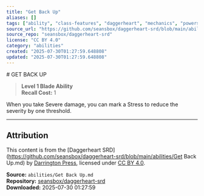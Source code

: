 ```yaml
---
title: "Get Back Up"
aliases: []
tags: ["ability", "class-features", "daggerheart", "mechanics", "powers", "reference", "srd", "ttrpg"]
source_url: "https://github.com/seansbox/daggerheart-srd/blob/main/abilities/Get Back Up.md"
source_repo: "seansbox/daggerheart-srd"
license: "CC BY 4.0"
category: "abilities"
created: "2025-07-30T01:27:59.648808"
updated: "2025-07-30T01:27:59.648808"
---
```


﻿# GET BACK UP

> **Level 1 Blade Ability**  
> **Recall Cost:** 1

When you take Severe damage, you can mark a Stress to reduce the severity by one threshold.

---

## Attribution

This content is from the [Daggerheart SRD](https://github.com/seansbox/daggerheart-srd/blob/main/abilities/Get Back Up.md) by [Darrington Press](https://darringtonpress.com/), licensed under [CC BY 4.0](https://creativecommons.org/licenses/by/4.0/).

**Source:** `abilities/Get Back Up.md`  
**Repository:** [seansbox/daggerheart-srd](https://github.com/seansbox/daggerheart-srd)  
**Downloaded:** 2025-07-30 01:27:59

